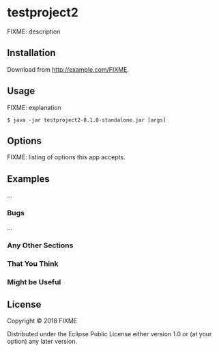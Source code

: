 # testproject2

FIXME: description

## Installation

Download from http://example.com/FIXME.

## Usage

FIXME: explanation

    $ java -jar testproject2-0.1.0-standalone.jar [args]

## Options

FIXME: listing of options this app accepts.

## Examples

...

### Bugs

...

### Any Other Sections
### That You Think
### Might be Useful

## License

Copyright © 2018 FIXME

Distributed under the Eclipse Public License either version 1.0 or (at
your option) any later version.
